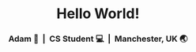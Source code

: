 <div align="center">
  <h1> Hello World! 
  </h1>
</div>

<div align="center">
<h3> Adam 🐝 &nbsp;|&nbsp; CS Student 💻 &nbsp;|&nbsp; Manchester, UK 🌏</h3> 
</div>
<!--
**9921/9921** is a ✨ _special_ ✨ repository because its `README.md` (this file) appears on your GitHub profile.

Here are some ideas to get you started:

- 🔭 I’m currently working on ...
- 🌱 I’m currently learning ...
- 👯 I’m looking to collaborate on ...
- 🤔 I’m looking for help with ...
- 💬 Ask me about ...
- 📫 How to reach me: ...
- 😄 Pronouns: ...
- ⚡ Fun fact: ...
-->
